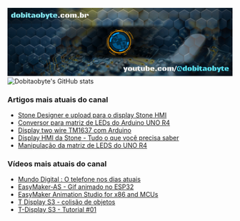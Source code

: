 ![Welcome to Do bit Ao Byte](./dobitaobyte-github.jpg)
![Dobitaobyte's GitHub stats](https://github-readme-stats.vercel.app/api?username=DjamesSuhanko&show_icons=true&theme=radical)

### Artigos mais atuais do canal
<!-- BLOG-POST-LIST:START -->
- [Stone Designer e upload para o display Stone HMI](https://www.dobitaobyte.com.br/stone-designer-e-upload-para-o-display-stone-hmi)
- [Conversor para matriz de LEDs do Arduino UNO R4](https://www.dobitaobyte.com.br/conversor-para-matriz-de-le-ds-do-arduino-uno-r4)
- [Display  two wire TM1637 com Arduino](https://www.dobitaobyte.com.br/display-two-wire-tm-1637-com-arduino)
- [Display HMI da Stone - Tudo o que você precisa saber](https://www.dobitaobyte.com.br/display-hmi-da-stone-tudo-o-que-voce-precisa-saber)
- [Manipulação da matriz de LEDS do UNO R4](https://www.dobitaobyte.com.br/manipulacao-da-matriz-de-leds-do-uno-r4)
<!-- BLOG-POST-LIST:END -->

### Vídeos mais atuais do canal
<!-- YOUTUBE-POST-LIST:START -->
- [Mundo Digital : O telefone nos dias atuais](https://www.youtube.com/watch?v=oSUOf1znQPs)
- [EasyMaker-AS - Gif animado no ESP32](https://www.youtube.com/watch?v=FxwwzkmMvfE)
- [EasyMaker Animation Studio for x86 and MCUs](https://www.youtube.com/watch?v=3nGWqujnzlQ)
- [T Display S3 - colisão de objetos](https://www.youtube.com/watch?v=VjoNu9SCD40)
- [T-Display S3 - Tutorial #01](https://www.youtube.com/watch?v=CCTERa9nWV0)
<!-- YOUTUBE-POST-LIST:END -->